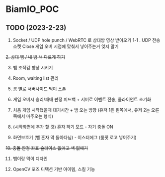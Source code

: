# BiamIO_POC
## TODO (2023-2-23)

1. Socket / UDP hole punch / WebRTC 로 상대방 영상 받아오기
1-1 . UDP 전송 소켓 Close 게임 오버 시점에 맞춰서 넣어주는거 잊지 말기

~~2. 상대 뱀 / 내 뱀 색 다르게 하기~~

3. 뱀 조작감 향상 시키기

4. Room, waiting list 관리

5. 룸 별로 서버사이드 먹이 스폰

6. 게임 오버시 승리/패배 판정 피드백 + 서버로 이벤트 전송, 클라이언트 초기화

7. 처음 게임 시작했을때 대기시간 + 뱀 오는 방향 (유저 1은 왼쪽에서, 유저 2는 오른쪽에서 마주오는 형식)

8. (시작화면에 추가 할 것) 혼자 하기 모드 - 자기 충돌 ON

9. 화면보호기 (뱀 혼자 막 돌아다님) - 이스터에그 (룸핏 로고 넣어주기)

~~10. 충돌 판정 좌표 슬라이스 없애고 색 없애기~~

11. 뱀이랑 먹이 디자인

12. OpenCV 포즈 디텍션 기반 아이템, 스킬 기능
